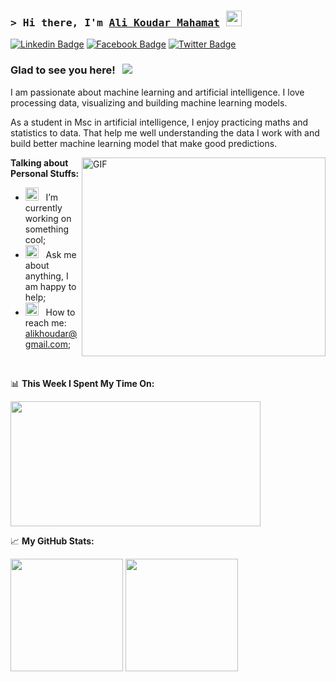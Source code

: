 ### <samp>&gt; Hi there, I'm <a href="#" target="_blank">Ali Koudar Mahamat</a> <img src="https://media.giphy.com/media/hvRJCLFzcasrR4ia7z/giphy.gif" width="25"> </samp>
[![Linkedin Badge](https://img.shields.io/badge/-LinkedIn-0e76a8?style=flat-square&logo=Linkedin&logoColor=white)](https://linkedin.com/in/alikhoudar)
[![Facebook Badge](https://img.shields.io/badge/Facebook-1877F2?style=flat-square&logo=facebook&logoColor=white)](https://www.facebook.com/alikhoudar09)
[![Twitter Badge](https://img.shields.io/badge/-Twitter-00acee?style=flat-square&logo=Twitter&logoColor=white)](https://twitter.com/alikhoudar05)

### Glad to see you here! &nbsp; ![](https://visitor-badge.glitch.me/badge?page_id=alikhoudar.alikhoudar)

I am passionate about machine learning and artificial intelligence. I love processing data, visualizing and building machine learning models.

As a student in Msc in artificial intelligence, I enjoy practicing maths and statistics to data. That help me well understanding the data I work with and build better machine learning model that make good predictions.

<img align="right" alt="GIF" src="https://github.com/Gapur/Gapur/blob/main/assets/coding.gif?raw=true" width="390" height="318" />

**Talking about Personal Stuffs:**

- <img src="https://github.com/Gapur/Gapur/blob/main/assets/developer.gif?raw=true" width="21" />&nbsp;&nbsp; I’m currently working on something cool;
- <img src="https://github.com/Gapur/Gapur/blob/main/assets/message.gif?raw=true" width="21" />&nbsp;&nbsp; Ask me about anything, I am happy to help;
- <img src="https://github.com/Gapur/Gapur/blob/main/assets/letterbox.gif?raw=true" width="21" />&nbsp;&nbsp; How to reach me: alikhoudar@gmail.com;

</br>

📊 **This Week I Spent My Time On:**

<img height="200em" width="400em" src="https://wakatime.com/share/@c6036499-63c9-4f34-ab52-9193c55a6404/e485b878-7a1e-48c8-a71a-e42e3379b1d5.svg"/>



📈 **My GitHub Stats:**

<p>
  <img height="180em" src="https://github-readme-stats.vercel.app/api?username=alikhoudar&show_icons=true&hide_border=true&&count_private=true&include_all_commits=true" />
  <img height="180em" src="https://github-readme-stats.vercel.app/api/top-langs/?username=alikhoudar&show_icons=true&hide_border=true&layout=compact&langs_count=8"/>
</p>


